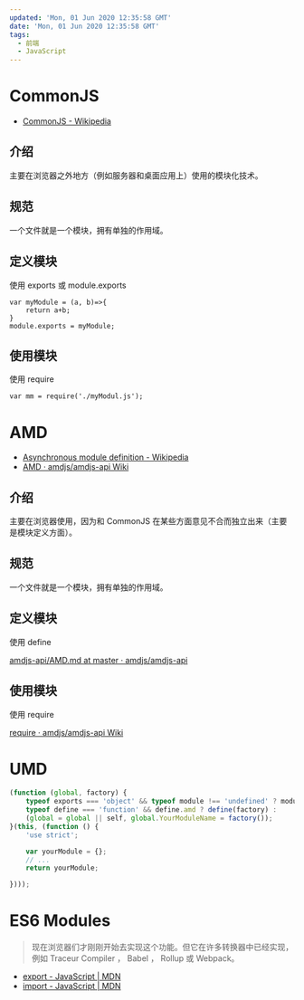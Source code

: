 ```yaml
---
updated: 'Mon, 01 Jun 2020 12:35:58 GMT'
date: 'Mon, 01 Jun 2020 12:35:58 GMT'
tags:
  - 前端
  - JavaScript
---
```


# CommonJS

-   [CommonJS - Wikipedia](https://en.wikipedia.org/wiki/CommonJS)

## 介绍

主要在浏览器之外地方（例如服务器和桌面应用上）使用的模块化技术。

## 规范

一个文件就是一个模块，拥有单独的作用域。

## 定义模块

使用 exports 或 module.exports

```
var myModule = (a, b)=>{
    return a+b;
}
module.exports = myModule;
```

## 使用模块

使用 require

```
var mm = require('./myModul.js');
```

# AMD

-   [Asynchronous module definition - Wikipedia](https://en.wikipedia.org/wiki/Asynchronous_module_definition)
-   [AMD · amdjs/amdjs-api Wiki](https://github.com/amdjs/amdjs-api/wiki/AMD)

## 介绍

主要在浏览器使用，因为和 CommonJS 在某些方面意见不合而独立出来（主要是模块定义方面）。

## 规范

一个文件就是一个模块，拥有单独的作用域。

## 定义模块

使用 define

[amdjs-api/AMD.md at master · amdjs/amdjs-api](https://github.com/amdjs/amdjs-api/blob/master/AMD.md#using-require-and-exports)

## 使用模块

使用 require

[require · amdjs/amdjs-api Wiki](https://github.com/amdjs/amdjs-api/wiki/require)

# UMD

```js
(function (global, factory) {
    typeof exports === 'object' && typeof module !== 'undefined' ? module.exports = factory() :
    typeof define === 'function' && define.amd ? define(factory) :
    (global = global || self, global.YourModuleName = factory());
}(this, (function () {
    'use strict';

    var yourModule = {};
    // ...
    return yourModule;

})));
```

# ES6 Modules

> 现在浏览器们才刚刚开始去实现这个功能。但它在许多转换器中已经实现，例如 Traceur Compiler ， Babel ， Rollup 或 Webpack。

-   [export - JavaScript | MDN](https://developer.mozilla.org/zh-CN/docs/Web/JavaScript/Reference/Statements/export)
-   [import - JavaScript | MDN](https://developer.mozilla.org/zh-CN/docs/Web/JavaScript/Reference/Statements/import)
